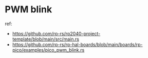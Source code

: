 # PWM blink

ref:

- https://github.com/rp-rs/rp2040-project-template/blob/main/src/main.rs
- https://github.com/rp-rs/rp-hal-boards/blob/main/boards/rp-pico/examples/pico_pwm_blink.rs
